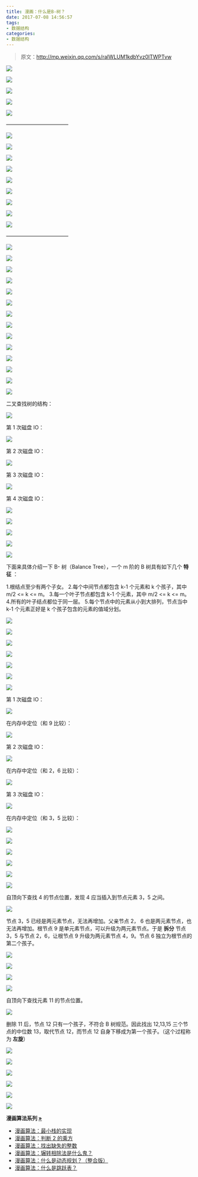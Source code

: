 ```yaml
---
title: 漫画：什么是B-树？
date: 2017-07-08 14:56:57
tags:
- 数据结构
categories:
- 数据结构
---
```


> 原文：http://mp.weixin.qq.com/s/raIWLUM1kdbYvz0lTWPTvw

![](https://img.fanhaobai.com/2017/07/b-/76ee8b6f-b653-416b-bb44-99101a6fc40f.jpg)<!--more-->

![](https://img.fanhaobai.com/2017/07/b-/059c4183-9028-4abe-89c6-c12d9393d36e.jpg)

![](https://img.fanhaobai.com/2017/07/b-/3adf96f5-9791-44ff-b423-26cb34741be1.jpg)

![](https://img.fanhaobai.com/2017/07/b-/0986b67c-7e37-4411-b057-9dbbf20930bb.jpg)

![](https://img.fanhaobai.com/2017/07/b-/6137cf60-4db5-4e63-ba41-cea1dfe1de61.jpg)

————————————

![](https://img.fanhaobai.com/2017/07/b-/2cd5bcec-3f3f-4ae7-959e-071d07ec1c3b.jpg)

![](https://img.fanhaobai.com/2017/07/b-/9ea9ea0e-d6a6-42ae-aace-5a1661ff9cc4.jpg)

![](https://img.fanhaobai.com/2017/07/b-/6b29f560-e192-4558-a399-5e125ca893e0.jpg)

![](https://img.fanhaobai.com/2017/07/b-/f2725bec-63b0-11e7-907b-a6006ad3dba0.jpg)

![](https://img.fanhaobai.com/2017/07/b-/53719e92-49f8-450b-9ffc-f2cfbb96295a.jpg)

![](https://img.fanhaobai.com/2017/07/b-/a2c81ffd-01f9-4c73-8b03-2aa46d8edf6f.jpg)

![](https://img.fanhaobai.com/2017/07/b-/6421f60a-6bd4-4c11-bd00-e6864b6c2f7c.jpg)

![](https://img.fanhaobai.com/2017/07/b-/1c9bb154-d47b-49ad-a33b-51a74021eb15.jpg)

![](https://img.fanhaobai.com/2017/07/b-/fb9a98ce-0b30-485b-af53-3b6c780aa299.jpg)

————————————

![](https://img.fanhaobai.com/2017/07/b-/20763cbb-12b3-4e9a-a00b-1759e1356231.jpg)

![](https://img.fanhaobai.com/2017/07/b-/14f6e592-ee53-42d7-b06b-050c595b2826.jpg)

![](https://img.fanhaobai.com/2017/07/b-/2ad346da-5243-492e-b30d-560a744c622e.jpg)

![](https://img.fanhaobai.com/2017/07/b-/c5a8411b-2233-47b7-9695-c99bf231fcdd.jpg)

![](https://img.fanhaobai.com/2017/07/b-/d2135b8d-3cf3-4a54-93af-695145ffa485.jpg)

![](https://img.fanhaobai.com/2017/07/b-/5f468cb8-857c-4d67-8772-d86ee9d9340d.jpg)

![](https://img.fanhaobai.com/2017/07/b-/e656282b-2e69-4c66-8351-9b4c9eaff541.jpg)

![](https://img.fanhaobai.com/2017/07/b-/6368f5b1-d08e-488c-b23e-a9cf783ea481.jpg)

![](https://img.fanhaobai.com/2017/07/b-/19301a61-5d3f-422f-b66e-4853fd5c7caf.jpg)

![](https://img.fanhaobai.com/2017/07/b-/180daa1d-b025-423a-89f5-0c5cd94af1e9.jpg)

![](https://img.fanhaobai.com/2017/07/b-/78e65b5a-c9c1-4e19-841b-a06879f70032.jpg)

![](https://img.fanhaobai.com/2017/07/b-/42085b9b-c60f-4d6b-bce4-056bb60f9b82.jpg)

![](https://img.fanhaobai.com/2017/07/b-/86fe22ab-fd0b-4ca0-a846-b5dc701c6581.jpg)

![](https://img.fanhaobai.com/2017/07/b-/855e1037-3a90-49bb-8310-d9e3911962cf.jpg)

二叉查找树的结构：

![](https://img.fanhaobai.com/2017/07/b-/e8fd2614-0fc7-432a-b9fd-00ed5f24f3a3.jpg)

第 1 次磁盘 IO：

![](https://img.fanhaobai.com/2017/07/b-/d710d2fe-ecee-458f-b478-65b32bedc7d4.jpg)

第 2 次磁盘 IO：

![](https://img.fanhaobai.com/2017/07/b-/842c3607-8a20-405f-8a16-12b26ab75b8d.jpg)

第 3 次磁盘 IO：

![](https://img.fanhaobai.com/2017/07/b-/9ad3c9a8-a874-4a25-a51d-25c8bb440b6c.jpg)

第 4 次磁盘 IO：

![](https://img.fanhaobai.com/2017/07/b-/60f11fd4-1c37-44a9-8d1c-f1a194559e37.jpg)

![](https://img.fanhaobai.com/2017/07/b-/b98ea743-190d-449b-9253-b5e036d6d5ee.jpg)

![](https://img.fanhaobai.com/2017/07/b-/5ec15194-a2fa-4431-83ba-53b3ba63be8f.jpg)

![](https://img.fanhaobai.com/2017/07/b-/d2ae3188-0d70-4e2e-b1b5-6df2971185cf.jpg)

![](https://img.fanhaobai.com/2017/07/b-/12e9c3d2-280c-41ff-b5fd-67d79d884f3a.jpg)

下面来具体介绍一下 B- 树（Balance Tree），一个 m 阶的 B 树具有如下几个 **特征** ：

1.根结点至少有两个子女。
2.每个中间节点都包含 k-1 个元素和 k 个孩子，其中 m/2 <= k <= m。
3.每一个叶子节点都包含 k-1 个元素，其中 m/2 <= k <= m。
4.所有的叶子结点都位于同一层。
5.每个节点中的元素从小到大排列，节点当中 k-1 个元素正好是 k 个孩子包含的元素的值域分划。

![](https://img.fanhaobai.com/2017/07/b-/a73a2881-7837-4b23-9c39-b6044dc0e26c.jpg)

![](https://img.fanhaobai.com/2017/07/b-/a9c34b2b-a73c-4611-a05a-a67a0b3e63c5.jpg)

![](https://img.fanhaobai.com/2017/07/b-/ba56f5d6-e9e7-41bf-a9d7-3045cbb1f114.jpg)

![](https://img.fanhaobai.com/2017/07/b-/87a0a1d6-fa9e-4a1f-9e9a-6c07ec5c5509.jpg)

![](https://img.fanhaobai.com/2017/07/b-/070ad465-7638-4f4c-8c4d-ef3e7ceff2a6.jpg)

![](https://img.fanhaobai.com/2017/07/b-/05afc638-3c1a-4020-98bd-78fa0ba6826d.jpg)

![](https://img.fanhaobai.com/2017/07/b-/8438d6ce-bd67-4d4e-9dd4-06493d0ef144.jpg)

第 1 次磁盘 IO：

![](https://img.fanhaobai.com/2017/07/b-/4b90f113-fa96-4189-8804-73e8b1ff682e.jpg)

在内存中定位（和 9 比较）：

![](https://img.fanhaobai.com/2017/07/b-/c2045edc-f98d-43b1-a21e-d0dbecf39c4b.jpg)

第 2 次磁盘 IO：

![](https://img.fanhaobai.com/2017/07/b-/d1c0b5a6-f9c2-4a84-9a0f-dc643fbaf0ef.jpg)

在内存中定位（和 2，6 比较）：

![](https://img.fanhaobai.com/2017/07/b-/9628d43f-4569-4716-a1e4-ce23931b96f7.jpg)

第 3 次磁盘 IO：

![](https://img.fanhaobai.com/2017/07/b-/bca1c1cc-587d-4b6c-be28-9f92650ad1e5.jpg)

在内存中定位（和 3，5 比较）：

![](https://img.fanhaobai.com/2017/07/b-/84af8a44-4f88-450b-9286-eec57e8ac003.jpg)

![](https://img.fanhaobai.com/2017/07/b-/112d602b-917a-4a11-a227-f3355bcc5d95.jpg)

![](https://img.fanhaobai.com/2017/07/b-/e63df136-c6f7-4cc9-a1f9-c73ddc635e2e.jpg)

![](https://img.fanhaobai.com/2017/07/b-/bf42c5e0-2a17-4e30-8e3d-8689f5130652.jpg)

![](https://img.fanhaobai.com/2017/07/b-/bc424688-fa4c-4afd-91a9-67a0be2a08ad.png)

![](https://img.fanhaobai.com/2017/07/b-/44f988cf-7a51-4863-88f0-766e99fb9f4e.jpg)

自顶向下查找 4 的节点位置，发现 4 应当插入到节点元素 3，5 之间。

![](https://img.fanhaobai.com/2017/07/b-/454f21ea-4f34-4556-9641-cee74178b34a.jpg)

节点 3，5 已经是两元素节点，无法再增加。父亲节点 2， 6 也是两元素节点，也无法再增加。根节点 9 是单元素节点，可以升级为两元素节点。于是 **拆分** 节点 3，5 与节点 2，6，让根节点 9 升级为两元素节点 4，9。节点 6 独立为根节点的第二个孩子。

![](https://img.fanhaobai.com/2017/07/b-/76ee8b6f-b653-416b-bb44-99101a6fc40f.jpg)

![](https://img.fanhaobai.com/2017/07/b-/520badf6-ab99-4bbb-8c8a-5962900b4a51.jpg)

![](https://img.fanhaobai.com/2017/07/b-/82d68b72-0dd0-4371-a8e7-a66dcf80a0e0.jpg)

![](https://img.fanhaobai.com/2017/07/b-/2c252095-aafa-4f84-8d76-d4c0285d209f.jpg)

自顶向下查找元素 11 的节点位置。

![](https://img.fanhaobai.com/2017/07/b-/d242bb97-31cc-41a9-9820-39947f1291b4.jpg)

删除 11 后，节点 12 只有一个孩子，不符合 B 树规范。因此找出 12,13,15 三个节点的中位数 13，取代节点 12，而节点 12 自身下移成为第一个孩子。（这个过程称为 **左旋**）

![](https://img.fanhaobai.com/2017/07/b-/ef0015d5-7c1f-4af4-a254-a899753a4126.jpg)

![](https://img.fanhaobai.com/2017/07/b-/0fde9df2-c850-47d8-949d-398b8f3e831f.jpg)

![](https://img.fanhaobai.com/2017/07/b-/d36da4d2-723c-4860-a1ae-06ec45c8bbae.jpg)

![](https://img.fanhaobai.com/2017/07/b-/9b9ee0cb-50a2-418d-bcaf-4e30707bd886.jpg)

![](https://img.fanhaobai.com/2017/07/b-/1f161fac-1327-4649-a31e-33bc5efd693a.jpg)

![](https://img.fanhaobai.com/2017/07/b-/397c217f-b0bf-4a11-84b4-34b82d2c6642.jpg)

<strong>漫画算法系列 [»]()</strong>

* [漫画算法：最小栈的实现](http://mp.weixin.qq.com/s?__biz=MzI1MTIzMzI2MA==&mid=2650560419&idx=1&sn=535073d4d69cf7fc45074ccb8c25ba1e&chksm=f1fee120c68968367597137515f21ef8d7a8ab68c9f4fce051dae5f2631afdc48ec11a30dd0e&scene=21#wechat_redirect)
* [漫画算法：判断 2 的乘方](http://mp.weixin.qq.com/s?__biz=MzI1MTIzMzI2MA==&mid=2650560448&idx=1&sn=b4ca3d01a438fac78be4077f270974ca&chksm=f1fee143c6896855179eff005164be47c7c662d4c8badf571a79c4acd9e2aca9fd84839ca093&scene=21#wechat_redirect)
* [漫画算法：找出缺失的整数](http://mp.weixin.qq.com/s?__biz=MzI1MTIzMzI2MA==&mid=2650560411&idx=1&sn=2e655df46f082a50a4657a40f292d63a&chksm=f1fee118c689680eba2b9ba965780387aeafd08a72eecb2c748eece85b77631b0a5511f2833b&scene=21#wechat_redirect)
* [漫画算法：辗转相除法是什么鬼？](http://mp.weixin.qq.com/s?__biz=MzI1MTIzMzI2MA==&mid=2650560408&idx=1&sn=db553ce9deedf38c44841e16cb095d2e&chksm=f1fee11bc689680d83ff71d40dc191ee9899b8e5ef4bf9b98001ebb4daf13059a5961586ea1a&scene=21#wechat_redirect)
* [漫画算法：什么是动态规划？（整合版）](http://mp.weixin.qq.com/s?__biz=MzI1MTIzMzI2MA==&mid=2650561168&idx=1&sn=9d1c6f7ba6d651c75399c4aa5254a7d8&chksm=f1feec13c6896505f7886d9455278ad39749d377a63908c59c1fdceb11241e577ff6d66931e4&scene=21#wechat_redirect)
* [漫画算法：什么是跳跃表？](http://mp.weixin.qq.com/s?__biz=MzI1MTIzMzI2MA==&mid=2650561205&idx=1&sn=3c4feb6339e00e13bdd8cc6a11eb0304&chksm=f1feec36c689652085b1b89acd6ca07316140f1c7478249e4b251c204b6cf3a5bb276b0275be&scene=21#wechat_redirect)

